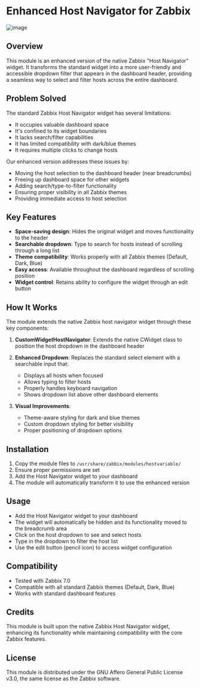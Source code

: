 # Enhanced Host Navigator for Zabbix

![image](https://github.com/user-attachments/assets/cc808603-48a4-4df6-8e82-c0db880ddfcd)


## Overview

This module is an enhanced version of the native Zabbix "Host Navigator" widget. It transforms the standard widget into a more user-friendly and accessible dropdown filter that appears in the dashboard header, providing a seamless way to select and filter hosts across the entire dashboard.

## Problem Solved

The standard Zabbix Host Navigator widget has several limitations:
- It occupies valuable dashboard space
- It's confined to its widget boundaries
- It lacks search/filter capabilities
- It has limited compatibility with dark/blue themes
- It requires multiple clicks to change hosts

Our enhanced version addresses these issues by:
- Moving the host selection to the dashboard header (near breadcrumbs)
- Freeing up dashboard space for other widgets
- Adding search/type-to-filter functionality
- Ensuring proper visibility in all Zabbix themes
- Providing immediate access to host selection

## Key Features

- **Space-saving design**: Hides the original widget and moves functionality to the header
- **Searchable dropdown**: Type to search for hosts instead of scrolling through a long list
- **Theme compatibility**: Works properly with all Zabbix themes (Default, Dark, Blue)
- **Easy access**: Available throughout the dashboard regardless of scrolling position
- **Widget control**: Retains ability to configure the widget through an edit button

## How It Works

The module extends the native Zabbix host navigator widget through these key components:

1. **CustomWidgetHostNavigator**: Extends the native CWidget class to position the host dropdown in the dashboard header

2. **Enhanced Dropdown**: Replaces the standard select element with a searchable input that:
   - Displays all hosts when focused
   - Allows typing to filter hosts
   - Properly handles keyboard navigation
   - Shows dropdown list above other dashboard elements

3. **Visual Improvements**:
   - Theme-aware styling for dark and blue themes
   - Custom dropdown styling for better visibility
   - Proper positioning of dropdown options

## Installation

1. Copy the module files to `/usr/share/zabbix/modules/hostvariable/`
2. Ensure proper permissions are set
3. Add the Host Navigator widget to your dashboard
4. The module will automatically transform it to use the enhanced version

## Usage

- Add the Host Navigator widget to your dashboard
- The widget will automatically be hidden and its functionality moved to the breadcrumb area
- Click on the host dropdown to see and select hosts
- Type in the dropdown to filter the host list
- Use the edit button (pencil icon) to access widget configuration

## Compatibility

- Tested with Zabbix 7.0
- Compatible with all standard Zabbix themes (Default, Dark, Blue)
- Works with standard dashboard features

## Credits

This module is built upon the native Zabbix Host Navigator widget, enhancing its functionality while maintaining compatibility with the core Zabbix features.

## License

This module is distributed under the GNU Affero General Public License v3.0, the same license as the Zabbix software. 

